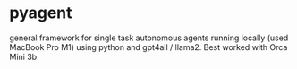 # pyagent
general framework for single task autonomous agents running locally (used MacBook Pro M1) using python and gpt4all / llama2. 
Best worked with Orca Mini 3b
